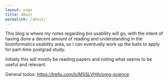 ```yaml
---
layout: page
title: About
permalink: /about/
---
```




This blog is where my notes regarding bio usability will go, with the intent of having done a decent amount of reading and understanding in the bioinformatics usability area, so I can eventually work up the balls to apply for part-time postgrad study.

Initially this will mostly be reading papers and noting what seems to be useful and relevant.

General todos: <https://trello.com/b/MSSLVHjh/omg-science>
